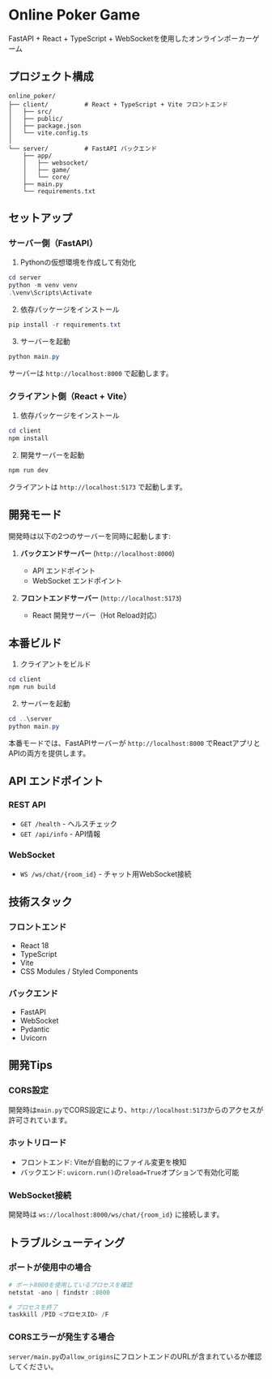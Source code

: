 # Online Poker Game

FastAPI + React + TypeScript + WebSocketを使用したオンラインポーカーゲーム

## プロジェクト構成

```
online_poker/
├── client/          # React + TypeScript + Vite フロントエンド
│   ├── src/
│   ├── public/
│   ├── package.json
│   └── vite.config.ts
│
└── server/          # FastAPI バックエンド
    ├── app/
    │   ├── websocket/
    │   ├── game/
    │   └── core/
    ├── main.py
    └── requirements.txt
```

## セットアップ

### サーバー側（FastAPI）

1. Pythonの仮想環境を作成して有効化

```powershell
cd server
python -m venv venv
.\venv\Scripts\Activate
```

2. 依存パッケージをインストール

```powershell
pip install -r requirements.txt
```

3. サーバーを起動

```powershell
python main.py
```

サーバーは `http://localhost:8000` で起動します。

### クライアント側（React + Vite）

1. 依存パッケージをインストール

```powershell
cd client
npm install
```

2. 開発サーバーを起動

```powershell
npm run dev
```

クライアントは `http://localhost:5173` で起動します。

## 開発モード

開発時は以下の2つのサーバーを同時に起動します:

1. **バックエンドサーバー** (`http://localhost:8000`)
   - API エンドポイント
   - WebSocket エンドポイント

2. **フロントエンドサーバー** (`http://localhost:5173`)
   - React 開発サーバー（Hot Reload対応）

## 本番ビルド

1. クライアントをビルド

```powershell
cd client
npm run build
```

2. サーバーを起動

```powershell
cd ..\server
python main.py
```

本番モードでは、FastAPIサーバーが `http://localhost:8000` でReactアプリとAPIの両方を提供します。

## API エンドポイント

### REST API

- `GET /health` - ヘルスチェック
- `GET /api/info` - API情報

### WebSocket

- `WS /ws/chat/{room_id}` - チャット用WebSocket接続

## 技術スタック

### フロントエンド

- React 18
- TypeScript
- Vite
- CSS Modules / Styled Components

### バックエンド

- FastAPI
- WebSocket
- Pydantic
- Uvicorn

## 開発Tips

### CORS設定

開発時は`main.py`でCORS設定により、`http://localhost:5173`からのアクセスが許可されています。

### ホットリロード

- フロントエンド: Viteが自動的にファイル変更を検知
- バックエンド: `uvicorn.run()`の`reload=True`オプションで有効化可能

### WebSocket接続

開発時は `ws://localhost:8000/ws/chat/{room_id}` に接続します。

## トラブルシューティング

### ポートが使用中の場合

```powershell
# ポート8000を使用しているプロセスを確認
netstat -ano | findstr :8000

# プロセスを終了
taskkill /PID <プロセスID> /F
```

### CORSエラーが発生する場合

`server/main.py`の`allow_origins`にフロントエンドのURLが含まれているか確認してください。
